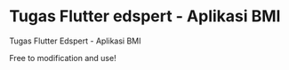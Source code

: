 # Tugas Flutter edspert - Aplikasi BMI

Tugas Flutter Edspert - Aplikasi BMI

Free to modification and use!
